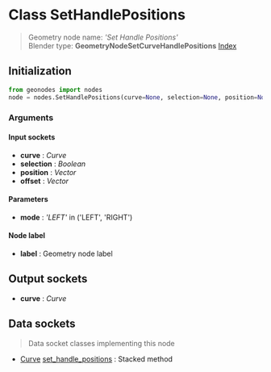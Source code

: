 
# Class SetHandlePositions

> Geometry node name: _'Set Handle Positions'_<br>Blender type:  **GeometryNodeSetCurveHandlePositions**
[Index](/docs/index.md)

## Initialization


```python
from geonodes import nodes
node = nodes.SetHandlePositions(curve=None, selection=None, position=None, offset=None, mode='LEFT', label=None)
```


### Arguments


#### Input sockets



- **curve** : _Curve_
- **selection** : _Boolean_
- **position** : _Vector_
- **offset** : _Vector_



#### Parameters



- **mode** : _'LEFT'_ in ('LEFT', 'RIGHT')



#### Node label



- **label** : Geometry node label



## Output sockets



- **curve** : _Curve_



## Data sockets

> Data socket classes implementing this node


- [Curve](../sockets/Curve.md) [set_handle_positions](../sockets/Curve.md#set_handle_positions) : Stacked method


